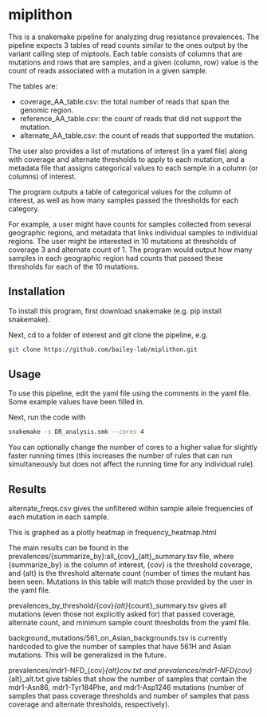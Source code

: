 # miplithon

This is a snakemake pipeline for analyzing drug resistance prevalences. The
pipeline expects 3 tables of read counts similar to the ones output by the
variant calling step of miptools. Each table consists of columns that are
mutations and rows that are samples, and a given (column, row) value is the
count of reads associated with a mutation in a given sample.

The tables are:
  - coverage_AA_table.csv: the total number of reads that span the genomic
  region.
  - reference_AA_table.csv: the count of reads that did not support
  the mutation.
  - alternate_AA_table.csv: the count of reads that supported the mutation.

The user also provides a list of mutations of interest (in a yaml file) along
with coverage and alternate thresholds to apply to each mutation, and a metadata
file that assigns categorical values to each sample in a column (or columns) of
interest.

The program outputs a table of categorical values for the column of interest,
as well as how many samples passed the thresholds for each category.

For example, a user might have counts for samples collected from several
geographic regions, and metadata that links individual samples to individual
regions. The user might be interested in 10 mutations at thresholds of coverage 3
and alternate count of 1. The program would output how many samples in each
geographic region had counts that passed these thresholds for each of the 10
mutations.

## Installation

To install this program, first download snakemake (e.g. pip install snakemake).

Next, cd to a folder of interest and git clone the pipeline, e.g.
```bash
git clone https://github.com/bailey-lab/miplithon.git
```

## Usage

To use this pipeline, edit the yaml file using the comments in the yaml file.
Some example values have been filled in.

Next, run the code with
```bash
snakemake -s DR_analysis.smk --cores 4
```
You can optionally change the number of cores to a higher value for slightly
faster running times (this increases the number of rules that can run
simultaneously but does not affect the running time for any individual rule).

## Results

alternate_freqs.csv gives the unfiltered within sample allele frequencies of
each mutation in each sample.

This is graphed as a plotly heatmap in frequency_heatmap.html

The main results can be found in the
prevalences/{summarize_by}:all_{cov}_{alt}_summary.tsv file, where {summarize_by}
is the column of interest, {cov} is the threshold coverage, and {alt} is the
threshold alternate count (number of times the mutant has been seen. Mutations
in this table will match those provided by the user in the yaml file.

prevalences_by_threshold/{cov}_{alt}_{count}_summary.tsv gives all mutations
(even those not explicitly asked for) that passed coverage, alternate count, and
minimum sample count thresholds from the yaml file.

background_mutations/561_on_Asian_backgrounds.tsv is currently hardcoded to give
the number of samples that have 561H and Asian mutations. This will be
generalized in the future.

prevalences/mdr1-NFD_{cov}_{alt}_cov.txt and
prevalences/mdr1-NFD_{cov}_{alt}_alt.txt give tables that show the number of
samples that contain the mdr1-Asn86, mdr1-Tyr184Phe, and mdr1-Asp1246 mutations
(number of samples that pass coverage thresholds and number of samples that pass
coverage and alternate thresholds, respectively).
